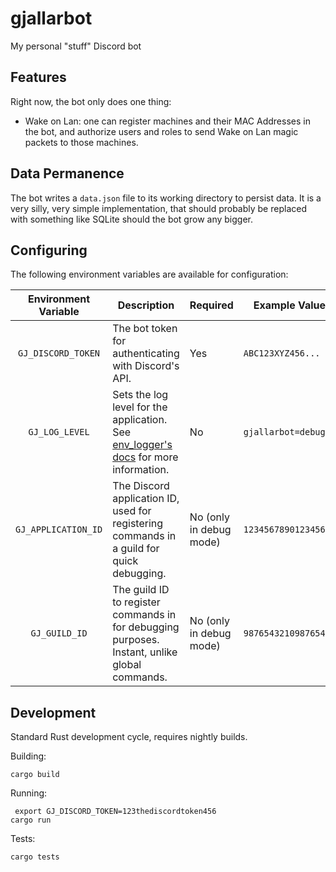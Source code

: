 # gjallarbot
My personal "stuff" Discord bot

## Features

Right now, the bot only does one thing:
- Wake on Lan: one can register machines and their MAC Addresses in the bot, and authorize users and roles to send Wake
  on Lan magic packets to those machines.

## Data Permanence

The bot writes a `data.json` file to its working directory to persist data. It is a very silly, very simple
implementation, that should probably be replaced with something like SQLite should the bot grow any bigger.

## Configuring

The following environment variables are available for configuration:

| Environment Variable | Description                                                                                   | Required                | Example Value        |
|:--------------------:|-----------------------------------------------------------------------------------------------|-------------------------|----------------------|
|  `GJ_DISCORD_TOKEN`  | The bot token for authenticating with Discord's API.                                          | Yes                     | `ABC123XYZ456...`    |
|    `GJ_LOG_LEVEL`    | Sets the log level for the application. See [env_logger's docs][1] for more information.      | No                      | `gjallarbot=debug`   |
| `GJ_APPLICATION_ID`  | The Discord application ID, used for registering commands in a guild for quick debugging.     | No (only in debug mode) | `123456789012345678` |
|    `GJ_GUILD_ID`     | The guild ID to register commands in for debugging purposes. Instant, unlike global commands. | No (only in debug mode) | `987654321098765432` |

[1]: https://github.com/rust-cli/env_logger

## Development



Standard Rust development cycle, requires nightly builds.

Building:
```shell
cargo build
```

Running:
```shell
 export GJ_DISCORD_TOKEN=123thediscordtoken456
cargo run
```

Tests:
```shell
cargo tests
```
